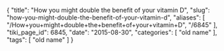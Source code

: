 {
    "title": "How you might double the benefit of your vitamin D",
    "slug": "how-you-might-double-the-benefit-of-your-vitamin-d",
    "aliases": [
        "/How+you+might+double+the+benefit+of+your+vitamin+D",
        "/6845"
    ],
    "tiki_page_id": 6845,
    "date": "2015-08-30",
    "categories": [
        "old name"
    ],
    "tags": [
        "old name"
    ]
}